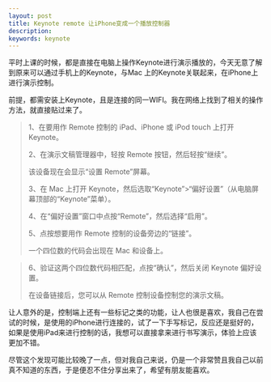 ```yaml
---
layout: post
title: Keynote remote 让iPhone变成一个播放控制器
description:
keywords: keynote
---
```

平时上课的时候，都是直接在电脑上操作Keynote进行演示播放的，今天无意了解到原来可以通过手机上的Keynote，与Mac 上的Keynote关联起来，在iPhone上进行演示控制。

前提，都需安装上Keynote，且是连接的同一WIFI。我在网络上找到了相关的操作方法，就直接贴过来了。


> 1、在要用作 Remote 控制的 iPad、iPhone 或 iPod touch 上打开 Keynote。
> 
> 2、在演示文稿管理器中，轻按 Remote 按钮，然后轻按“继续”。
> 
> 该设备现在会显示“设置 Remote”屏幕。
> 
> 3、在 Mac 上打开 Keynote，然后选取“Keynote”>“偏好设置”（从电脑屏幕顶部的“Keynote”菜单）。
> 
> 4、在“偏好设置”窗口中点按“Remote”，然后选择“启用”。
> 
> 5、点按想要用作 Remote 控制的设备旁边的“链接”。
> 
> 一个四位数的代码会出现在 Mac 和设备上。

> 6、验证这两个四位数代码相匹配，点按“确认”，然后关闭 Keynote 偏好设置。
> 
> 在设备链接后，您可以从 Remote 控制设备控制您的演示文稿。

让人意外的是，控制端上还有一些标记之类的功能，让人也很是喜欢，我自己在尝试的时候，是使用的iPhone进行连接的，试了一下手写标记，反应还是挺好的，如果是使用iPad来进行控制的话，我想可以直接拿来进行书写演示，体验上应该更加不错。

尽管这个发现可能比较晚了一点，但对我自己来说，仍是一个非常赞且我自己以前真不知道的东西，于是便忍不住分享出来了，希望有朋友能喜欢。
